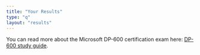 ```yaml
---
title: "Your Results"
type: "q"
layout: "results"
---
```


You can read more about the Microsoft DP-600 certification exam here: [DP-600 study guide](https://learn.microsoft.com/en-us/credentials/certifications/resources/study-guides/dp-600).
